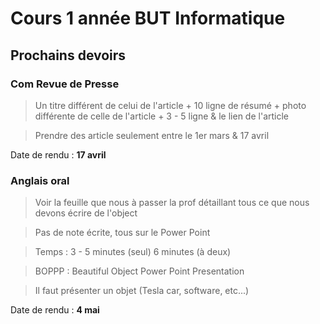 # Cours 1 année BUT Informatique

## Prochains devoirs

### Com Revue de Presse

> Un titre différent de celui de l'article + 10 ligne de résumé + photo différente de celle de l'article + 3 - 5 ligne & le lien de l'article

> Prendre des article seulement entre le 1er mars & 17 avril

Date de rendu : **17 avril**

### Anglais oral

> Voir la feuille que nous à passer la prof détaillant tous ce que nous devons écrire de l'object

> Pas de note écrite, tous sur le Power Point

> Temps : 3 - 5 minutes (seul) 6 minutes (à deux)

> BOPPP : Beautiful Object Power Point Presentation

> Il faut présenter un objet (Tesla car, software, etc...)

Date de rendu : **4 mai**
